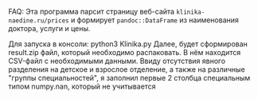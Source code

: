 FAQ:
Эта программа парсит страницу веб-сайта ```klinika-naedine.ru/prices``` и формирует ```pandoc::DataFrame``` из наименования доктора, услуги и цены.

Для запуска в консоли:
        python3 Klinika.py
        Далее, будет сформирован result.zip файл, который необходимо распаковать.
        В нём находится CSV-файл с необходимыми данными.
        Ввиду отсутствия явного разделения на детское и взрослое отделение, а также на различные "группы специальностей", я заполнил первые 2 столбца специальным типом numpy.nan, который не учитывается 
















